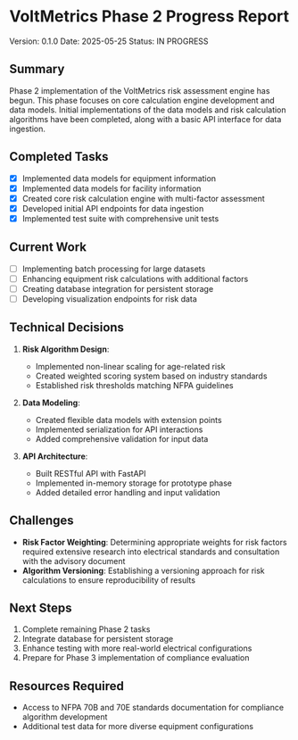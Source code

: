 # VoltMetrics Phase 2 Progress Report

Version: 0.1.0
Date: 2025-05-25
Status: IN PROGRESS

## Summary

Phase 2 implementation of the VoltMetrics risk assessment engine has begun. This phase focuses on core calculation engine development and data models. Initial implementations of the data models and risk calculation algorithms have been completed, along with a basic API interface for data ingestion.

## Completed Tasks

- [x] Implemented data models for equipment information
- [x] Implemented data models for facility information
- [x] Created core risk calculation engine with multi-factor assessment
- [x] Developed initial API endpoints for data ingestion
- [x] Implemented test suite with comprehensive unit tests

## Current Work

- [ ] Implementing batch processing for large datasets
- [ ] Enhancing equipment risk calculations with additional factors
- [ ] Creating database integration for persistent storage
- [ ] Developing visualization endpoints for risk data

## Technical Decisions

1. **Risk Algorithm Design**:
   - Implemented non-linear scaling for age-related risk
   - Created weighted scoring system based on industry standards
   - Established risk thresholds matching NFPA guidelines

2. **Data Modeling**:
   - Created flexible data models with extension points
   - Implemented serialization for API interactions
   - Added comprehensive validation for input data

3. **API Architecture**:
   - Built RESTful API with FastAPI
   - Implemented in-memory storage for prototype phase
   - Added detailed error handling and input validation

## Challenges

- **Risk Factor Weighting**: Determining appropriate weights for risk factors required extensive research into electrical standards and consultation with the advisory document
- **Algorithm Versioning**: Establishing a versioning approach for risk calculations to ensure reproducibility of results

## Next Steps

1. Complete remaining Phase 2 tasks
2. Integrate database for persistent storage
3. Enhance testing with more real-world electrical configurations
4. Prepare for Phase 3 implementation of compliance evaluation

## Resources Required

- Access to NFPA 70B and 70E standards documentation for compliance algorithm development
- Additional test data for more diverse equipment configurations 